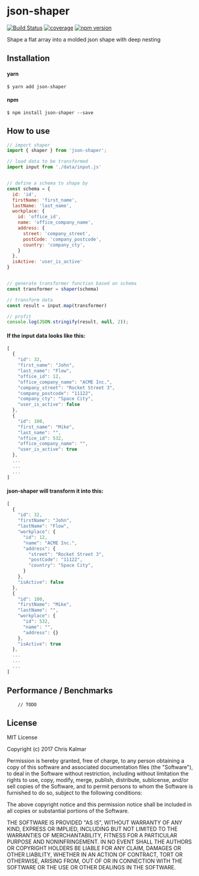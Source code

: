 # json-shaper


[![Build Status](https://travis-ci.org/chriskalmar/json-shaper.svg?branch=master)](https://travis-ci.org/chriskalmar/json-shaper)
[![coverage](https://codecov.io/gh/chriskalmar/json-shaper/branch/master/graph/badge.svg)](https://codecov.io/gh/chriskalmar/json-shaper)
[![npm version](https://badge.fury.io/js/json-shaper.svg)](https://www.npmjs.com/package/json-shaper)

Shape a flat array into a molded json shape with deep nesting

## Installation

#### yarn
    $ yarn add json-shaper

#### npm
    $ npm install json-shaper --save

## How to use

```js
// import shaper
import { shaper } from 'json-shaper';

// load data to be transformed
import input from './data/input.js'


// define a schema to shape by
const schema = {
  id: 'id',
  firstName: 'first_name',
  lastName: 'last_name',
  workplace: {
    id: 'office_id',
    name: 'office_company_name',
    address: {
      street: 'company_street',
      postCode: 'company_postcode',
      country: 'company_cty',
    }
  },
  isActive: 'user_is_active'
}


// generate transformer function based on schema
const transformer = shaper(schema)

// transform data
const result = input.map(transformer)

// profit
console.log(JSON.stringify(result, null, 2));
```

#### If the input data looks like this:
```js
[
  {
    "id": 32,
    "first_name": "John",
    "last_name": "Flow",
    "office_id": 12,
    "office_company_name": "ACME Inc.",
    "company_street": "Rocket Street 3",
    "company_postcode": "11122",
    "company_cty": "Space City",
    "user_is_active": false
  },
  {
    "id": 100,
    "first_name": "Mike",
    "last_name": "",
    "office_id": 532,
    "office_company_name": "",
    "user_is_active": true
  },
  ...
  ...
  ...
]
```

#### json-shaper will transform it into this:
```js
[
  {
    "id": 32,
    "firstName": "John",
    "lastName": "Flow",
    "workplace": {
      "id": 12,
      "name": "ACME Inc.",
      "address": {
        "street": "Rocket Street 3",
        "postCode": "11122",
        "country": "Space City",
      }
    },
    "isActive": false
  },
  {
    "id": 100,
    "firstName": "Mike",
    "lastName": "",
    "workplace": {
      "id": 532,
      "name": "",
      "address": {}
    },
    "isActive": true
  },
  ...
  ...
  ...
]
```

## Performance / Benchmarks

        // TODO

## License

MIT License

Copyright (c) 2017 Chris Kalmar

Permission is hereby granted, free of charge, to any person obtaining a copy
of this software and associated documentation files (the "Software"), to deal
in the Software without restriction, including without limitation the rights
to use, copy, modify, merge, publish, distribute, sublicense, and/or sell
copies of the Software, and to permit persons to whom the Software is
furnished to do so, subject to the following conditions:

The above copyright notice and this permission notice shall be included in all
copies or substantial portions of the Software.

THE SOFTWARE IS PROVIDED "AS IS", WITHOUT WARRANTY OF ANY KIND, EXPRESS OR
IMPLIED, INCLUDING BUT NOT LIMITED TO THE WARRANTIES OF MERCHANTABILITY,
FITNESS FOR A PARTICULAR PURPOSE AND NONINFRINGEMENT. IN NO EVENT SHALL THE
AUTHORS OR COPYRIGHT HOLDERS BE LIABLE FOR ANY CLAIM, DAMAGES OR OTHER
LIABILITY, WHETHER IN AN ACTION OF CONTRACT, TORT OR OTHERWISE, ARISING FROM,
OUT OF OR IN CONNECTION WITH THE SOFTWARE OR THE USE OR OTHER DEALINGS IN THE
SOFTWARE.
